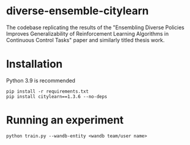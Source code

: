 # diverse-ensemble-citylearn
The codebase replicating the results of the "Ensembling Diverse Policies Improves Generalizability of Reinforcement Learning Algorithms in Continuous Control Tasks" paper and similarly titled thesis work.

# Installation
Python 3.9 is recommended
```
pip install -r requirements.txt
pip install citylearn==1.3.6 --no-deps
```

# Running an experiment
```
python train.py --wandb-entity <wandb team/user name>
```